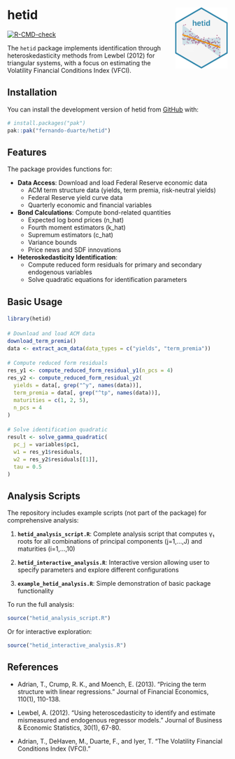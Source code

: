 
<!-- README.md is generated from README.Rmd. Please edit that file -->

# hetid <img src="man/figures/logo.png" align="right" height="139" alt="" />

<!-- badges: start -->

[![R-CMD-check](https://github.com/fernando-duarte/hetid/actions/workflows/R-CMD-check.yaml/badge.svg)](https://github.com/fernando-duarte/hetid/actions/workflows/R-CMD-check.yaml)
<!-- badges: end -->

The `hetid` package implements identification through heteroskedasticity
methods from Lewbel (2012) for triangular systems, with a focus on
estimating the Volatility Financial Conditions Index (VFCI).

## Installation

You can install the development version of hetid from
[GitHub](https://github.com/) with:

``` r
# install.packages("pak")
pak::pak("fernando-duarte/hetid")
```

## Features

The package provides functions for:

- **Data Access**: Download and load Federal Reserve economic data
  - ACM term structure data (yields, term premia, risk-neutral yields)
  - Federal Reserve yield curve data
  - Quarterly economic and financial variables
- **Bond Calculations**: Compute bond-related quantities
  - Expected log bond prices (n_hat)
  - Fourth moment estimators (k_hat)
  - Supremum estimators (c_hat)
  - Variance bounds
  - Price news and SDF innovations
- **Heteroskedasticity Identification**:
  - Compute reduced form residuals for primary and secondary endogenous
    variables
  - Solve quadratic equations for identification parameters

## Basic Usage

``` r
library(hetid)

# Download and load ACM data
download_term_premia()
data <- extract_acm_data(data_types = c("yields", "term_premia"))

# Compute reduced form residuals
res_y1 <- compute_reduced_form_residual_y1(n_pcs = 4)
res_y2 <- compute_reduced_form_residual_y2(
  yields = data[, grep("^y", names(data))],
  term_premia = data[, grep("^tp", names(data))],
  maturities = c(1, 2, 5),
  n_pcs = 4
)

# Solve identification quadratic
result <- solve_gamma_quadratic(
  pc_j = variables$pc1,
  w1 = res_y1$residuals,
  w2 = res_y2$residuals[[1]],
  tau = 0.5
)
```

## Analysis Scripts

The repository includes example scripts (not part of the package) for
comprehensive analysis:

1.  **`hetid_analysis_script.R`**: Complete analysis script that
    computes γ₁ roots for all combinations of principal components
    (j=1,…,J) and maturities (i=1,…,10)

2.  **`hetid_interactive_analysis.R`**: Interactive version allowing
    user to specify parameters and explore different configurations

3.  **`example_hetid_analysis.R`**: Simple demonstration of basic
    package functionality

To run the full analysis:

``` r
source("hetid_analysis_script.R")
```

Or for interactive exploration:

``` r
source("hetid_interactive_analysis.R")
```

## References

- Adrian, T., Crump, R. K., and Moench, E. (2013). “Pricing the term
  structure with linear regressions.” Journal of Financial Economics,
  110(1), 110-138.

- Lewbel, A. (2012). “Using heteroscedasticity to identify and estimate
  mismeasured and endogenous regressor models.” Journal of Business &
  Economic Statistics, 30(1), 67-80.

- Adrian, T., DeHaven, M., Duarte, F., and Iyer, T. “The Volatility
  Financial Conditions Index (VFCI).”
